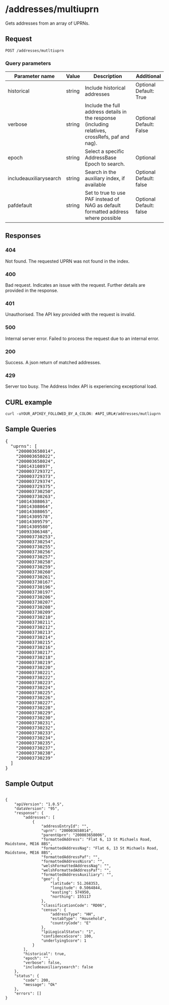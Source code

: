 <h1>/addresses/multiuprn</h1>

<p>Gets addresses from an array of UPRNs.</p>

<h2>Request</h2>

<p><code>POST /addresses/mutltiuprn</code></p>

<h3>Query parameters</h3>

<table class="table">
    <thead class="table--head">
        <th scope="col" class="table--header--cell">Parameter name</th>
        <th scope="col" class="table--header--cell">Value</th>
        <th scope="col" class="table--header--cell">Description</th>
        <th scope="col" class="table--header--cell">Additional</th>
    </thead>
    <tbody>
        <tr class="table--row">
            <td class="table--cell">historical</td>
            <td class="table--cell">string</td>
            <td class="table--cell">Include historical addresses</td>
            <td class="table--cell">
                Optional
                <br>Default: True                
            </td>
        </tr>
        <tr class="table--row">
            <td class="table--cell">verbose</td>
            <td class="table--cell">string</td>
            <td class="table--cell">Include the full address details in the response (including relatives, crossRefs, paf and nag).</td>
            <td class="table--cell">
                Optional
                <br>Default: False
            </td>
        </tr>
        <tr class="table--row">
            <td class="table--cell">epoch</td>
            <td class="table--cell">string</td>
            <td class="table--cell">Select a specific AddressBase Epoch to search.</td>
            <td class="table--cell">
                Optional
            </td>
        </tr>
        <tr class="table--row">
            <td class="table--cell">includeauxiliarysearch</td>
            <td class="table--cell">string</td>
            <td class="table--cell">Search in the auxiliary index, if available</td>
            <td class="table--cell">
                Optional
                <br>Default: false
            </td>
        </tr>
        <tr class="table--row">
            <td class="table--cell">pafdefault</td>
            <td class="table--cell">string</td>
            <td class="table--cell">Set to true to use PAF instead of NAG as default formatted address where possible</td>
            <td class="table--cell">
                 Optional
                <br>Default: false
            </td>
        </tr>
    </tbody>
</table>

<h2>Responses</h2>
    
<h3>404</h3>
<p>Not found. The requested UPRN was not found in the index.</p>
    
<h3>400</h3>
<p>Bad request. Indicates an issue with the request. Further details are provided in the response.</p>
    
<h3>401</h3>
<p>Unauthorised. The API key provided with the request is invalid.</p>
    
<h3>500</h3>
<p>Internal server error. Failed to process the request due to an internal error.</p>
    
<h3>200</h3>
<p>Success. A json return of matched addresses.</p>
    
<h3 class="neptune">429</h3>
<p>Server too busy. The Address Index API is experiencing exceptional load.</p>
    
<h2>CURL example</h2>

<pre><code>curl -uYOUR_APIKEY_FOLLOWED_BY_A_COLON: #API_URL#/addresses/mutliuprn</code></pre>

<h2>Sample Queries</h2>

<p><pre>{
  "uprns": [
    "200003658014",
    "200003658022",
    "200003658024",
    "10014310897",
    "200003729372",
    "200003729373",
    "200003729374",
    "200003729375",
    "200003730250",
    "200003730263",
    "10014308063",
    "10014308064",
    "10014308065",
    "10014309578",
    "10014309579",
    "10014309580",
    "10093306348",
    "200003730253",
    "200003730254",
    "200003730255",
    "200003730256",
    "200003730257",
    "200003730258",
    "200003730259",
    "200003730260",
    "200003730261",
    "200003730167",
    "200003730196",
    "200003730197",
    "200003730206",
    "200003730207",
    "200003730208",
    "200003730209",
    "200003730210",
    "200003730211",
    "200003730212",
    "200003730213",
    "200003730214",
    "200003730215",
    "200003730216",
    "200003730217",
    "200003730218",
    "200003730219",
    "200003730220",
    "200003730221",
    "200003730222",
    "200003730223",
    "200003730224",
    "200003730225",
    "200003730226",
    "200003730227",
    "200003730228",
    "200003730229",
    "200003730230",
    "200003730231",
    "200003730232",
    "200003730233",
    "200003730234",
    "200003730235",
    "200003730237",
    "200003730238",
    "200003730239"
  ]
}</pre></p>

<h2>Sample Output</h2>

<pre><code>
{
    "apiVersion": "1.0.5",
    "dataVersion": "95",
    "response": {
        "addresses": [
            {
                "addressEntryId": "",
                "uprn": "200003658014",
                "parentUprn": "200003658006",
                "formattedAddress": "Flat 6, 13 St Michaels Road, Maidstone, ME16 8BS",
                "formattedAddressNag": "Flat 6, 13 St Michaels Road, Maidstone, ME16 8BS",
                "formattedAddressPaf": "",
                "formattedAddressNisra": "",
                "welshFormattedAddressNag": "",
                "welshFormattedAddressPaf": "",
                "formattedAddressAuxiliary": "",
                "geo": {
                    "latitude": 51.268353,
                    "longitude": 0.5064844,
                    "easting": 574950,
                    "northing": 155117
                },
                "classificationCode": "RD06",
                "census": {
                    "addressType": "HH",
                    "estabType": "Household",
                    "countryCode": "E"
                },
                "lpiLogicalStatus": "1",
                "confidenceScore": 100,
                "underlyingScore": 1
            }
        ],
        "historical": true,
        "epoch": "",
        "verbose": false,
        "includeauxiliarysearch": false
    },
    "status": {
        "code": 200,
        "message": "Ok"
    },
    "errors": []
}
</code></pre>
